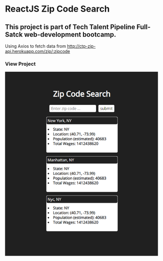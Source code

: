 # ReactJS Zip Code Search
## This project is part of Tech Talent Pipeline Full-Satck web-development bootcamp.
Using Axios to fetch data from http://ctp-zip-api.herokuapp.com/zip/:zipcode

### View Project
<img align="center" src="Capture.PNG" alt="example">


